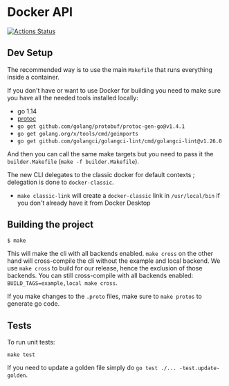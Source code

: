 # Docker API

[![Actions Status](https://github.com/docker/api/workflows/Continuous%20integration/badge.svg)](https://github.com/docker/api/actions)

## Dev Setup

The recommended way is to use the main `Makefile` that runs everything inside a container.

If you don't have or want to use Docker for building you need to make sure you have all the needed tools installed locally:

* go 1.14
* [protoc](https://github.com/protocolbuffers/protobuf)
* `go get github.com/golang/protobuf/protoc-gen-go@v1.4.1`
* `go get golang.org/x/tools/cmd/goimports`
* `go get github.com/golangci/golangci-lint/cmd/golangci-lint@v1.26.0`

And then you can call the same make targets but you need to pass it the `builder.Makefile` (`make -f builder.Makefile`).

The new CLI delegates to the classic docker for default contexts ; delegation is done to `docker-classic`. 
* `make classic-link` will create a `docker-classic` link in `/usr/local/bin` if you don't already have it from Docker Desktop

## Building the project

```bash
$ make
```

This will make the cli with all backends enabled. `make cross` on the other hand will cross-compile the cli without the
example and local backend. We use `make cross` to build for our release, hence the exclusion of those backends. You can
still cross-compile with all backends enabled: `BUILD_TAGS=example,local make cross`.

If you make changes to the `.proto` files, make sure to `make protos` to generate go code.

## Tests

To run unit tests:

```
make test
```

If you need to update a golden file simply do `go test ./... -test.update-golden`.
